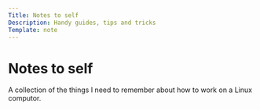 ```yaml
---
Title: Notes to self
Description: Handy guides, tips and tricks
Template: note
---
```


# Notes to self

A collection of the things I need to remember about how to work on a Linux
computor.
